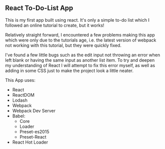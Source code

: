 ## React To-Do-List App

This is my first app built using react. 
It's only a simple to-do list which I followed an online tutorial to create, but it works!

Relatively straight forward, I encountered a few problems making this app which were only due to the tutorials age, i.e. the latest version of webpack not working with this tutorial, but they were quickly fixed.

I've found a few little bugs such as the edit input not throwing an error when left blank or having the same input as another list item. To try and deepen my understanding of React I will attempt to fix this error myself, as well as adding in some CSS just to make the project look a little neater.

This App uses:

  * React
  * ReactDOM
  * Lodash
  * Webpack
  * Webpack Dev Server
  * Babel:
    * Core
    * Loader
    * Preset-es2015
    * Preset-React
  * React Hot Loader
